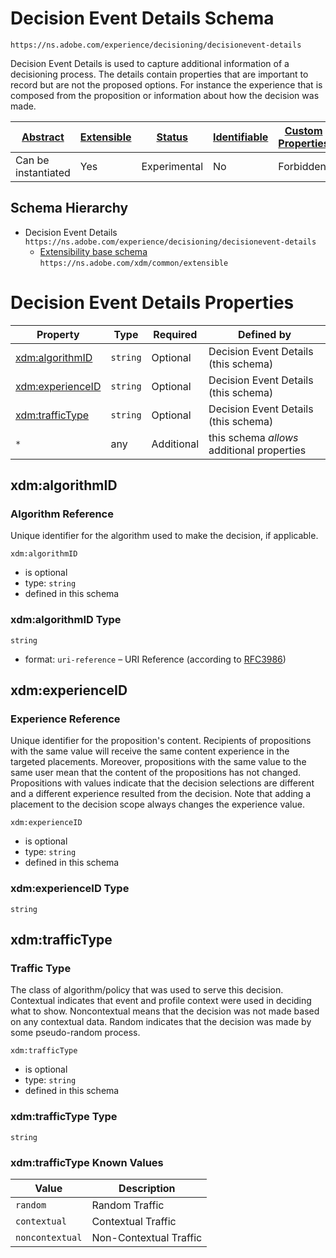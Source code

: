
# Decision Event Details Schema

```
https://ns.adobe.com/experience/decisioning/decisionevent-details
```

Decision Event Details is used to capture additional information of a decisioning process. The details contain properties that are important to record but are not the proposed options. For instance the experience that is composed from the proposition or information about how the decision was made. 

| [Abstract](../../../../abstract.md) | [Extensible](../../../../extensions.md) | [Status](../../../../status.md) | [Identifiable](../../../../id.md) | [Custom Properties](../../../../extensions.md) | [Additional Properties](../../../../extensions.md) | Defined In |
|-------------------------------------|-----------------------------------------|---------------------------------|-----------------------------------|------------------------------------------------|----------------------------------------------------|------------|
| Can be instantiated | Yes | Experimental | No | Forbidden | Permitted | [adobe/experience/decisioning/decisionevent-details.schema.json](adobe/experience/decisioning/decisionevent-details.schema.json) |
## Schema Hierarchy

* Decision Event Details `https://ns.adobe.com/experience/decisioning/decisionevent-details`
  * [Extensibility base schema](../../../datatypes/extensible.schema.md) `https://ns.adobe.com/xdm/common/extensible`


# Decision Event Details Properties

| Property | Type | Required | Defined by |
|----------|------|----------|------------|
| [xdm:algorithmID](#xdmalgorithmid) | `string` | Optional | Decision Event Details (this schema) |
| [xdm:experienceID](#xdmexperienceid) | `string` | Optional | Decision Event Details (this schema) |
| [xdm:trafficType](#xdmtraffictype) | `string` | Optional | Decision Event Details (this schema) |
| `*` | any | Additional | this schema *allows* additional properties |

## xdm:algorithmID
### Algorithm Reference

Unique identifier for the algorithm used to make the decision, if applicable.

`xdm:algorithmID`
* is optional
* type: `string`
* defined in this schema

### xdm:algorithmID Type


`string`
* format: `uri-reference` – URI Reference (according to [RFC3986](https://tools.ietf.org/html/rfc3986))






## xdm:experienceID
### Experience Reference

Unique identifier for the proposition's content. Recipients of propositions with the same value will receive the same content experience in the targeted placements. Moreover, propositions with the same value to the same user mean that the content of the propositions has not changed. Propositions with values indicate that the decision selections are different and a different experience resulted from the decision. Note that adding a placement to the decision scope always changes the experience value.

`xdm:experienceID`
* is optional
* type: `string`
* defined in this schema

### xdm:experienceID Type


`string`






## xdm:trafficType
### Traffic Type

The class of algorithm/policy that was used to serve this decision. Contextual indicates that event and profile context were used in deciding what to show. Noncontextual means that the decision was not made based on any contextual data. Random indicates that the decision was made by some pseudo-random process.

`xdm:trafficType`
* is optional
* type: `string`
* defined in this schema

### xdm:trafficType Type


`string`



### xdm:trafficType Known Values
| Value | Description |
|-------|-------------|
| `random` | Random Traffic |
| `contextual` | Contextual Traffic |
| `noncontextual` | Non-Contextual Traffic |



